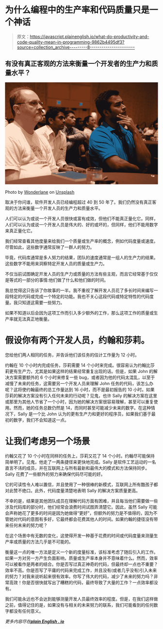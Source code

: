 # 为什么编程中的生产率和代码质量只是一个神话

> 原文：<https://javascript.plainenglish.io/what-do-productivity-and-code-quality-mean-in-programming-9862b4495df3?source=collection_archive---------8----------------------->

## 有没有真正客观的方法来衡量一个开发者的生产力和质量水平？

![](img/772c01e3ad22d09581ba2f1ae49c8769.png)

Photo by [Wonderlane](https://unsplash.com/@wonderlane?utm_source=medium&utm_medium=referral) on [Unsplash](https://unsplash.com?utm_source=medium&utm_medium=referral)

取决于你问谁，软件开发人员已经编程超过 40 到 50 年了。我们仍然没有真正客观的方法来衡量一个开发人员的生产力和质量水平。

人们可以认为或说一个开发人员很快或富有成效，但他们不能真正量化它。同样，人们可以认为或说一个开发人员是伟大的、好的或坏的，但同样，他们不能用数字来真正量化它。

我们经常查看其他度量来给我们一个质量或生产率的概念，例如代码度量或速度。尽管如此，这些数字通常反映了一群人的努力。

毕竟，代码库通常是多人努力的结果，团队的速度通常是一组人的生产力的结果。这些数字不能用来洞察特定开发人员的质量或生产力。

不仅当前试图确定开发人员的生产力或质量的方法有些主观，而且它经常基于仅仅是等式的一部分的事情:他们做了什么和他们做的时间。

我总觉得这只告诉了你故事的一半。我不重视了解开发人员花了多长时间来编写一段特定的代码或完成一个特定的功能。我也不关心这段代码或特定特性的代码度量。我只知道这需要一些努力。

如果不知道以后会因为这项工作而引入多少额外的工作，那么这项工作的质量或生产率就无法真正地衡量。

# 假设你有两个开发人员，约翰和莎莉。

您给他们两人相同的任务，并告诉他们该任务的估计工作量为 12 小时。

约翰在 10 个小时内完成任务，莎莉需要 14 个小时来完成。很容易认为约翰比莎莉更有生产力，尤其是如果这样的结果经常重复出现的话。但是，如果 John 的解决方案需要额外的 6 个小时来修复一些 bug，或者因为他的代码太混乱，以至于减慢了未来的任务，这需要另一个开发人员来理解 John 任务的代码，该怎么办呢？这将使约翰最终的总工作量达到 16 小时，而不是最初报告的 10 小时。如果莎莉的解决方案没有引入任何未来的行动呢？见鬼，也许 Sally 的解决方案在这里或那里为其他人节省了一个小时，因为她的解决方案很容易理解，甚至可以重复使用。然而，她的任务总数仍然是 14，而同时甚至可能减少未来的数字。在这种情况下，Sally 是一个比 John 认为的更有生产力和更好的程序员，如果我们基于最初的数字，我们不会知道这一点。

# **让我们考虑另一个场景**

约翰又花了 10 个小时在同样的任务上，莎莉又花了 14 个小时。约翰尽可能保持简单明了。见鬼，他走了一两条捷径来更快地完成。Sally 是软件工艺运动的一名直言不讳的成员，并在互联网上与所有最新和最伟大的模式和方法保持同步。Sally 花费了一些额外的努力来确保代码尽可能的好。

它的可读性令人难以置信，并且使用了一种很棒的新模式，互联网上所有酷孩子都对此赞不绝口。此外，代码度量清楚地表明 Sally 的解决方案质量更高。

不幸的是，结果是其他团队成员在理解代码方面有困难，并且每当他们需要做一些涉及代码库的部分时，他们经常会浪费时间试图弄清楚它。因此，虽然 Sally 可能会声称她花了更多的时间是因为她做得“更好”，但额外的努力是不值得的，因为不管她对代码的意图有多好，它最终都会花费其他人的时间。如果约翰的捷径没有带来任何未来的努力呢？

在这个场景中有无数的变化，这使得开发一种基于花费的时间或代码度量来测量生产率或质量的方法几乎是不可能的。

衡量这一点的唯一方法是定义一个新的度量标准，该标准考虑了随后引入的工作。如果一方对另一方产生负面影响，质量或生产率本身并不意味着什么。然而，效率可以被看作是两者的结合。你是否写过真正神奇的代码，但最终却一点也不重要？效率不高。你是否写了平庸的代码来完成工作，并且没有(或者几乎没有)引入未来的努力？对我来说听起来很有效率。你写了伟大的代码，减少了未来的努力吗？非常高效！你是否很快就写出了糟糕的代码，最终导致了大量的工作？一点效率都没有。

我们可能永远也不会达到能够测量开发人员最终效率的程度。但是，在我们这样做之前，值得记住的是，如果没有与相关的未来努力的联系，我们可能看到的任何数字都没有任何意义。

*更多内容尽在*[***plain English . io***](http://plainenglish.io/)